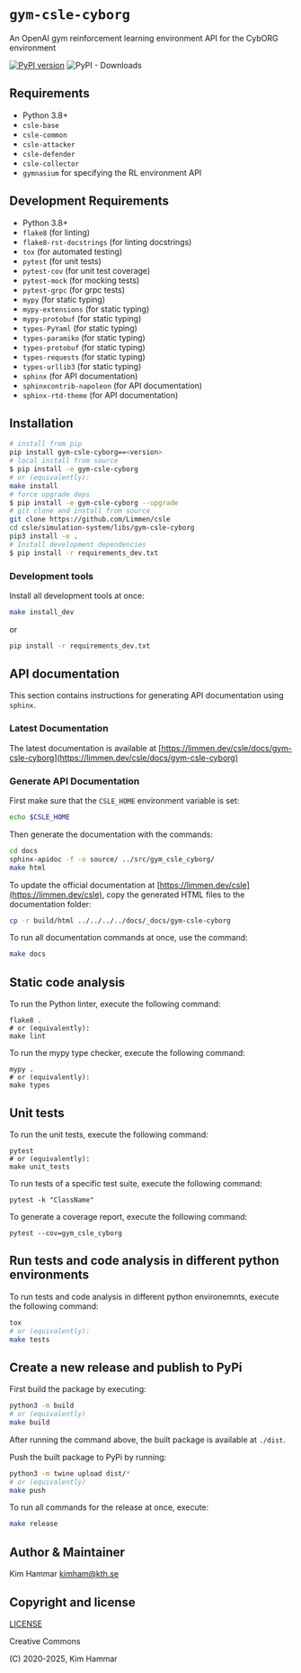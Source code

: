 # `gym-csle-cyborg`

An OpenAI gym reinforcement learning environment API for the CybORG environment

[![PyPI version](https://badge.fury.io/py/gym-csle-cyborg.svg)](https://badge.fury.io/py/gym-csle-cyborg)
![PyPI - Downloads](https://img.shields.io/pypi/dm/gym-csle-cyborg)

## Requirements

- Python 3.8+
- `csle-base`
- `csle-common`
- `csle-attacker`
- `csle-defender`
- `csle-collector`
- `gymnasium` for specifying the RL environment API

## Development Requirements

- Python 3.8+
- `flake8` (for linting)
- `flake8-rst-docstrings` (for linting docstrings)
- `tox` (for automated testing)
- `pytest` (for unit tests)
- `pytest-cov` (for unit test coverage)
- `pytest-mock` (for mocking tests)
- `pytest-grpc` (for grpc tests)
- `mypy` (for static typing)
- `mypy-extensions` (for static typing)
- `mypy-protobuf` (for static typing)
- `types-PyYaml` (for static typing)
- `types-paramiko` (for static typing)
- `types-protobuf` (for static typing)
- `types-requests` (for static typing)
- `types-urllib3` (for static typing)
- `sphinx` (for API documentation)
- `sphinxcontrib-napoleon` (for API documentation)
- `sphinx-rtd-theme` (for API documentation)

## Installation

```bash
# install from pip
pip install gym-csle-cyborg==<version>
# local install from source
$ pip install -e gym-csle-cyborg
# or (equivalently):
make install
# force upgrade deps
$ pip install -e gym-csle-cyborg --upgrade
# git clone and install from source
git clone https://github.com/Limmen/csle
cd csle/simulation-system/libs/gym-csle-cyborg
pip3 install -e .
# Install development dependencies
$ pip install -r requirements_dev.txt
```

### Development tools

Install all development tools at once:
```bash
make install_dev
```
or
```bash
pip install -r requirements_dev.txt
```
## API documentation

This section contains instructions for generating API documentation using `sphinx`.

### Latest Documentation

The latest documentation is available at [https://limmen.dev/csle/docs/gym-csle-cyborg](https://limmen.dev/csle/docs/gym-csle-cyborg)

### Generate API Documentation

First make sure that the `CSLE_HOME` environment variable is set:
```bash
echo $CSLE_HOME
```
Then generate the documentation with the commands:
```bash
cd docs
sphinx-apidoc -f -o source/ ../src/gym_csle_cyborg/
make html
```
To update the official documentation at [https://limmen.dev/csle](https://limmen.dev/csle),
copy the generated HTML files to the documentation folder:
```bash
cp -r build/html ../../../../docs/_docs/gym-csle-cyborg
```

To run all documentation commands at once, use the command:
```bash
make docs
```

## Static code analysis

To run the Python linter, execute the following command:
```
flake8 .
# or (equivalently):
make lint
```

To run the mypy type checker, execute the following command:
```
mypy .
# or (equivalently):
make types
```

## Unit tests

To run the unit tests, execute the following command:
```
pytest
# or (equivalently):
make unit_tests
``` 

To run tests of a specific test suite, execute the following command:
```
pytest -k "ClassName"
```

To generate a coverage report, execute the following command:
```
pytest --cov=gym_csle_cyborg
```

## Run tests and code analysis in different python environments

To run tests and code analysis in different python environemnts, execute the following command:

```bash
tox
# or (equivalently):
make tests
```

## Create a new release and publish to PyPi

First build the package by executing:
```bash
python3 -m build
# or (equivalently)
make build
```
After running the command above, the built package is available at `./dist`.

Push the built package to PyPi by running:
```bash
python3 -m twine upload dist/*
# or (equivalently)
make push
```

To run all commands for the release at once, execute:
```bash
make release
```

## Author & Maintainer

Kim Hammar <kimham@kth.se>

## Copyright and license

[LICENSE](LICENSE.md)

Creative Commons

(C) 2020-2025, Kim Hammar